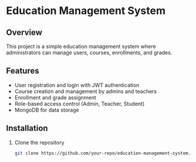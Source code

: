 # Education Management System

## Overview

This project is a simple education management system where administrators can manage users, courses, enrollments, and grades.

## Features

- User registration and login with JWT authentication
- Course creation and management by admins and teachers
- Enrollment and grade assignment
- Role-based access control (Admin, Teacher, Student)
- MongoDB for data storage

## Installation

1. Clone the repository
   ```bash
   git clone https://github.com/your-repo/education-management-system.git
